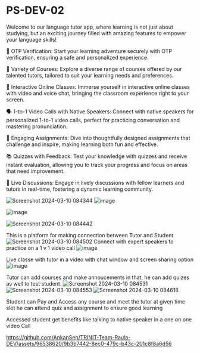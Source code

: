 
# PS-DEV-02
Welcome to our language tutor app, where learning is not just about studying, but an exciting journey filled with amazing features to empower your language skills!

🔐 OTP Verification: Start your learning adventure securely with OTP verification, ensuring a safe and personalized experience.

🌟 Variety of Courses: Explore a diverse range of courses offered by our talented tutors, tailored to suit your learning needs and preferences.

🎥 Interactive Online Classes: Immerse yourself in interactive online classes with video and voice chat, bringing the classroom experience right to your screen.

🗣️ 1-to-1 Video Calls with Native Speakers: Connect with native speakers for personalized 1-to-1 video calls, perfect for practicing conversation and mastering pronunciation.

📝 Engaging Assignments: Dive into thoughtfully designed assignments that challenge and inspire, making learning both fun and effective.

📚 Quizzes with Feedback: Test your knowledge with quizzes and receive instant evaluation, allowing you to track your progress and focus on areas that need improvement.

💬 Live Discussions: Engage in lively discussions with fellow learners and tutors in real-time, fostering a dynamic learning community.

![Screenshot 2024-03-10 084344](https://github.com/AnkanSen/TRINIT-Team-Raula-DEV/assets/96538620/39d020e7-2a2f-4b97-8738-77d12f76c88a)
![image](https://github.com/AnkanSen/TRINIT-Team-Raula-DEV/assets/96883697/9b061028-0139-46c9-a4b4-53a2a9cd93b9)

![image](https://github.com/AnkanSen/TRINIT-Team-Raula-DEV/assets/96883697/055160ca-64c6-4907-99c1-9b1d4e4bb64c)


![Screenshot 2024-03-10 084442](https://github.com/AnkanSen/TRINIT-Team-Raula-DEV/assets/96538620/dea39495-5d17-4ac2-bbd7-d3231f4edf65)

This is a platform for making connection between Tutor and Student
![Screenshot 2024-03-10 084502](https://github.com/AnkanSen/TRINIT-Team-Raula-DEV/assets/96538620/1911ba95-aca1-411e-a0bd-04cc23aa5574)
Connect with expert speakers to practice on a 1 v 1 video call 
![image](https://github.com/AnkanSen/TRINIT-Team-Raula-DEV/assets/96883697/6262180a-290f-4472-b28f-78839c03267b)

Live classe with tutor in a video with chat window and screen sharing option
![image](https://github.com/AnkanSen/TRINIT-Team-Raula-DEV/assets/96883697/26d3f103-319e-4abd-b222-6b123bddd03b)

Tutor can add courses and make annoucements in that, he can add quizes as well to test student.
![Screenshot 2024-03-10 084531](https://github.com/AnkanSen/TRINIT-Team-Raula-DEV/assets/96538620/9aa08e20-46cf-41c6-9119-62ea8314bfca)
![Screenshot 2024-03-10 084553](https://github.com/AnkanSen/TRINIT-Team-Raula-DEV/assets/96538620/5fc38567-9c32-4a05-a637-2e0095106817)
![Screenshot 2024-03-10 084618](https://github.com/AnkanSen/TRINIT-Team-Raula-DEV/assets/96538620/f649022f-e6fe-415f-bbf7-6bcfed28ef73)

Student can Pay and Access any course and meet the tutor at given time slot he can attend quiz and assignment to ensure good learning


Accessed student get benefits like talking to native speaker in a one on one video Call



https://github.com/AnkanSen/TRINIT-Team-Raula-DEV/assets/96538620/9b3b7442-8ec0-479c-b43c-201c8f8a6d56

